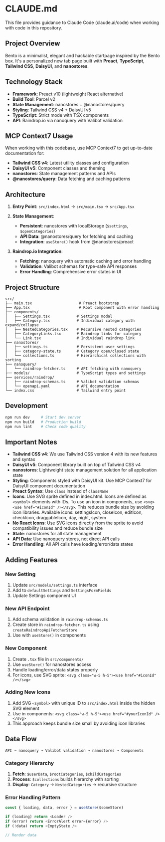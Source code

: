# CLAUDE.md

This file provides guidance to Claude Code (claude.ai/code) when working with code in this repository.

## Project Overview

Bento is a minimalist, elegant and hackable startpage inspired by the Bento box. It's a personalized new tab page built with **Preact**, **TypeScript**, **Tailwind CSS**, **DaisyUI**, and **nanostores**.

## Technology Stack
- **Framework**: Preact v10 (lightweight React alternative)
- **Build Tool**: Parcel v2
- **State Management**: nanostores + @nanostores/query
- **Styling**: Tailwind CSS v4 + DaisyUI v5
- **TypeScript**: Strict mode with TSX components
- **API**: Raindrop.io via nanoquery with Valibot validation

## MCP Context7 Usage

When working with this codebase, use MCP Context7 to get up-to-date documentation for:
- **Tailwind CSS v4**: Latest utility classes and configuration
- **DaisyUI v5**: Component classes and theming
- **nanostores**: State management patterns and APIs
- **@nanostores/query**: Data fetching and caching patterns

## Architecture

1. **Entry Point**: `src/index.html` → `src/main.tsx` → `src/App.tsx`

2. **State Management**:
   - **Persistent**: nanostores with localStorage (`$settings`, `$openCategories`)
   - **API Data**: @nanostores/query for fetching and caching
   - **Integration**: `useStore()` hook from @nanostores/preact

3. **Raindrop.io Integration**:
   - **Fetching**: nanoquery with automatic caching and error handling
   - **Validation**: Valibot schemas for type-safe API responses
   - **Error Handling**: Comprehensive error states in UI

## Project Structure

```
src/
├── main.tsx                     # Preact bootstrap
├── App.tsx                      # Root component with error handling
├── components/
│   ├── Settings.tsx            # Settings modal
│   ├── Category.tsx            # Individual category with expand/collapse
│   ├── NestedCategories.tsx    # Recursive nested categories
│   ├── CategoryLinks.tsx       # Raindrop links for category
│   └── Link.tsx                # Individual raindrop link
├── nanostores/
│   ├── settings.ts             # Persistent user settings
│   ├── category-state.ts       # Category open/closed state
│   └── collections.ts          # Hierarchical collections with sorting
├── nanoquery/
│   └── raindrop-fetcher.ts     # API fetching with nanoquery
├── models/                     # TypeScript types and settings
├── services/raindrop/
│   ├── raindrop-schemas.ts     # Valibot validation schemas
│   └── openapi.yaml            # API documentation
└── index.css                   # Tailwind entry point
```

## Development

```bash
npm run dev     # Start dev server
npm run build   # Production build
npm run lint    # Check code quality
```

## Important Notes

- **Tailwind CSS v4**: We use Tailwind CSS version 4 with its new features and syntax
- **DaisyUI v5**: Component library built on top of Tailwind CSS v4
- **nanostores**: Lightweight state management solution for all application state
- **Styling**: Components styled with DaisyUI kit. Use MCP Context7 for DaisyUI component documentation
- **Preact Syntax**: Use `class` instead of `className`
- **Icons**: Use SVG sprite defined in index.html. Icons are defined as `<symbol>` elements with IDs. To use an icon in components, use `<svg><use href="#iconId" /></svg>`. This reduces bundle size by avoiding icon libraries. Available icons: settingsIcon, closeIcon, editIcon, checkIcon, draggableIcon, day, night, system
- **No React Icons**: Use SVG icons directly from the sprite to avoid compatibility issues and reduce bundle size
- **State**: nanostores for all state management
- **API Data**: Use nanoquery stores, not direct API calls
- **Error Handling**: All API calls have loading/error/data states

## Adding Features

### New Setting
1. Update `src/models/settings.ts` interface
2. Add to `defaultSettings` and `SettingsFormFields`
3. Update Settings component UI

### New API Endpoint
1. Add schema validation in `raindrop-schemas.ts`
2. Create store in `raindrop-fetcher.ts` using `createRaindropApiFetcherStore`
3. Use with `useStore()` in components

### New Component
1. Create `.tsx` file in `src/components/`
2. Use `useStore()` for nanostores access
3. Handle loading/error/data states properly
4. For icons, use SVG sprite: `<svg class="w-5 h-5"><use href="#iconId" /></svg>`

### Adding New Icons
1. Add SVG `<symbol>` with unique ID to `src/index.html` inside the hidden SVG element
2. Use in components: `<svg class="w-5 h-5"><use href="#yourIconId" /></svg>`
3. This approach keeps bundle size small by avoiding icon libraries

## Data Flow

```
API → nanoquery → Valibot validation → nanostores → Components
```

### Category Hierarchy
1. **Fetch**: `$userData`, `$rootCategories`, `$childCategories`
2. **Process**: `$collections` builds hierarchy with sorting
3. **Display**: `Category` → `NestedCategories` → recursive structure

### Error Handling Pattern
```typescript
const { loading, data, error } = useStore($someStore)

if (loading) return <Loader />
if (error) return <ErrorAlert error={error} />
if (!data) return <EmptyState />

// Render data
```